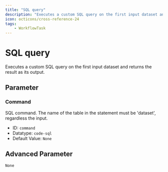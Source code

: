 ```yaml
---
title: "SQL query"
description: "Executes a custom SQL query on the first input dataset and returns the result as its output."
icon: octicons/cross-reference-24
tags: 
    - WorkflowTask
---
```

# SQL query
<!-- This file was generated - DO NOT CHANGE IT MANUALLY -->



Executes a custom SQL query on the first input dataset and returns the result as its output.


## Parameter

### Command

SQL command. The name of the table in the statement must be 'dataset', regardless the input.

- ID: `command`
- Datatype: `code-sql`
- Default Value: `None`





## Advanced Parameter

`None`
